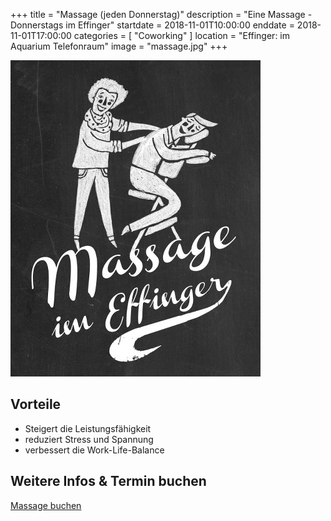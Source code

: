 +++
title = "Massage (jeden Donnerstag)"
description = "Eine Massage - Donnerstags im Effinger"
startdate = 2018-11-01T10:00:00
enddate = 2018-11-01T17:00:00
categories = [ "Coworking" ]
location = "Effinger: im Aquarium Telefonraum"
image = "massage.jpg"
+++

![Massage im Effinger](massage.jpg)

## Vorteile 

* Steigert die Leistungsfähigkeit
* reduziert Stress und Spannung 
* verbessert die Work-Life-Balance


## Weitere Infos & Termin buchen

<a target="_blank" href="https://3-bewegt.youcanbook.me" class="btn btn-mod btn-border btn-round btn-medium">Massage buchen</a>
